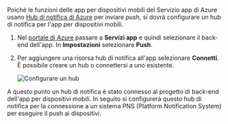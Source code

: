 Poiché le funzioni delle app per dispositivi mobili del Servizio app di Azure usano [Hub di notifica di Azure] per inviare push, si dovrà configurare un hub di notifica per l'app per dispositivi mobili.

1. Nel [portale di Azure] passare a **Servizi app** e quindi selezionare il back-end dell'app. In **Impostazioni** selezionare **Push**.
2. Per aggiungere una risorsa hub di notifica all'app selezionare **Connetti**. È possibile creare un hub o connettersi a uno esistente.

    ![Configurare un hub](./media/app-service-mobile-create-notification-hub/configure-hub-flow.png)

A questo punto un hub di notifica è stato connesso al progetto di back-end dell'app per dispositivi mobili. In seguito si configurerà questo hub di notifica per la connessione a un sistema PNS (Platform Notification System) per eseguire il push ai dispositivi.

[portale di Azure]: https://portal.azure.com/
[Hub di notifica di Azure]: https://azure.microsoft.com/en-us/documentation/articles/notification-hubs-push-notification-overview/
